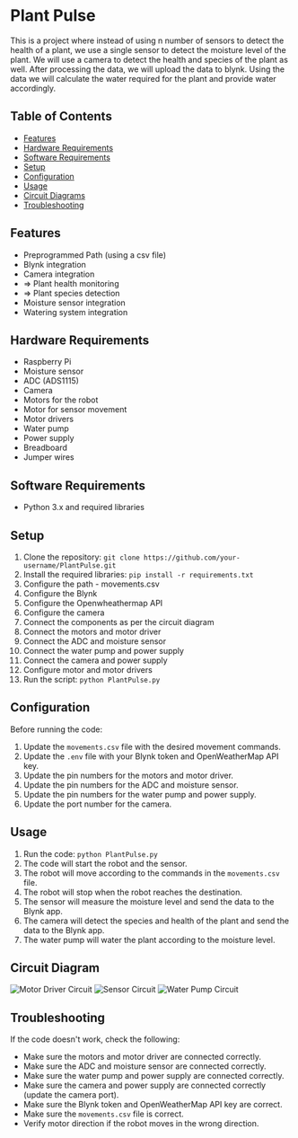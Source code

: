 # Plant Pulse

This is a project where instead of using n number of sensors to detect the health of a plant, we use a single sensor to detect the moisture level of the plant. We will use a camera to detect the health and species of the plant as well. After processing the data, we will upload the data to blynk. Using the data we will calculate the water required for the plant and provide water accordingly.

## Table of Contents

- [Features](#features)
- [Hardware Requirements](#hardware-requirements)
- [Software Requirements](#software-requirements)
- [Setup](#setup)
- [Configuration](#configuration)
- [Usage](#usage)
- [Circuit Diagrams](#circuit-diagram)
- [Troubleshooting](#troubleshooting)

## Features

- Preprogrammed Path (using a csv file)
- Blynk integration
- Camera integration
- => Plant health monitoring
- => Plant species detection
- Moisture sensor integration
- Watering system integration

## Hardware Requirements

- Raspberry Pi
- Moisture sensor
- ADC (ADS1115)
- Camera
- Motors for the robot
- Motor for sensor movement
- Motor drivers
- Water pump
- Power supply
- Breadboard
- Jumper wires

## Software Requirements

- Python 3.x and required libraries

## Setup

1. Clone the repository: `git clone https://github.com/your-username/PlantPulse.git`
2. Install the required libraries: `pip install -r requirements.txt`
3. Configure the path - movements.csv
4. Configure the Blynk
5. Configure the Openwheathermap API
6. Configure the camera
7. Connect the components as per the circuit diagram
8. Connect the motors and motor driver
9. Connect the ADC and moisture sensor
10. Connect the water pump and power supply
11. Connect the camera and power supply
12. Configure motor and motor drivers
13. Run the script: `python PlantPulse.py`

## Configuration

Before running the code:

1. Update the `movements.csv` file with the desired movement commands.
2. Update the `.env` file with your Blynk token and OpenWeatherMap API key.
3. Update the pin numbers for the motors and motor driver.
4. Update the pin numbers for the ADC and moisture sensor.
5. Update the pin numbers for the water pump and power supply.
6. Update the port number for the camera.

## Usage

1. Run the code: `python PlantPulse.py`
2. The code will start the robot and the sensor.
3. The robot will move according to the commands in the `movements.csv` file.
4. The robot will stop when the robot reaches the destination.
5. The sensor will measure the moisture level and send the data to the Blynk app.
6. The camera will detect the species and health of the plant and send the data to the Blynk app.
7. The water pump will water the plant according to the moisture level.

## Circuit Diagram

![Motor Driver Circuit](circuit/motor_driver.png)
![Sensor Circuit](circuit/sensor.png)
![Water Pump Circuit](circuit/water_pump.png)

## Troubleshooting

If the code doesn't work, check the following:

- Make sure the motors and motor driver are connected correctly.
- Make sure the ADC and moisture sensor are connected correctly.
- Make sure the water pump and power supply are connected correctly.
- Make sure the camera and power supply are connected correctly (update the camera port).
- Make sure the Blynk token and OpenWeatherMap API key are correct.
- Make sure the `movements.csv` file is correct.
- Verify motor direction if the robot moves in the wrong direction.
